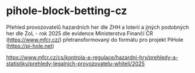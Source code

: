 # pihole-block-betting-cz

Přehled provozovatelů hazardních her dle ZHH a loterií a jiných podobných her dle ZoL - rok 2025 
dle evidence Ministerstva Finančí ČR (https://www.mfcr.cz/) přetransformovaný do formátu pro projekt PiHole (https://pi-hole.net)

https://www.mfcr.cz/cs/kontrola-a-regulace/hazardni-hry/prehledy-a-statistiky/prehledy-legalnich-provozovatelu-whiteli/2025
